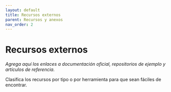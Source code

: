 ```yaml
---
layout: default
title: Recursos externos
parent: Recursos y anexos
nav_order: 2
---
```


# Recursos externos

_Agrega aquí los enlaces a documentación oficial, repositorios de ejemplo y artículos de referencia._

Clasifica los recursos por tipo o por herramienta para que sean fáciles de encontrar.
